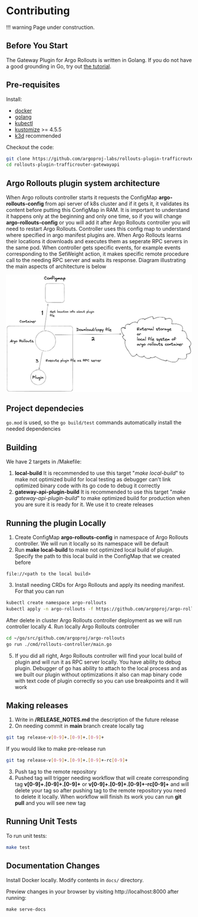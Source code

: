 # Contributing

!!! warning
    Page under construction.

## Before You Start
The Gateway Plugin for Argo Rollouts is written in Golang. If you do not have a good grounding in Go, try out [the tutorial](https://tour.golang.org/).

## Pre-requisites

Install:

* [docker](https://docs.docker.com/install/#supported-platforms)
* [golang](https://golang.org/)
* [kubectl](https://kubernetes.io/docs/tasks/tools/#kubectl)
* [kustomize](https://github.com/kubernetes-sigs/kustomize/releases) >= 4.5.5
* [k3d](https://k3d.io/) recommended


Checkout the code:

```bash
git clone https://github.com/argoproj-labs/rollouts-plugin-trafficrouter-gatewayapi.git
cd rollouts-plugin-trafficrouter-gatewayapi
```

## Argo Rollouts plugin system architecture

When Argo rollouts controller starts it requests the ConfigMap **argo-rollouts-config** from api server of k8s cluster and if it gets it, it validates its content before putting this ConfigMap in RAM. It is important to understand it happens only at the beginning and only one time, so if you will change **argo-rollouts-config** or you will add it after Argo Rollouts controller you will need to restart Argo Rollouts. Controller uses this config map to understand where specified in argo manifest plugins are. When Argo Rollouts learns their locations it downloads and executes them as seperate RPC servers in the same pod. When controller gets specific events, for example events corresponding to the SetWeight action, it makes specific remote procedure call to the needing RPC server and waits its response. Diagram illustrating the main aspects of architecture is below

![Argo rollouts plugin system architecture](./images/contributing/argo-rollouts-plugin-system-architecture.png)


## Project dependecies

`go.mod` is used, so the `go build/test` commands automatically install the needed dependencies

## Building

We have 2 targets in /Makefile:

1. **local-build** It is recommended to use this target "*make local-build*" to make not optimized build for local testing as debugger can't link optimized binary code with its go code to debug it correctly
2. **gateway-api-plugin-build** It is recommended to use this target "*make gateway-api-plugin-build*" to make optimized build for production when you are sure it is ready for it. We use it to create releases


## Running the plugin Locally

1. Create ConfigMap **argo-rollouts-config** in namespace of Argo Rollouts controller. We will run it locally so its namespace will be default
2. Run **make local-build** to make not optimized local build of plugin. Specify the path to this local build in the ConfigMap that we created before
```
file://<path to the local build>
```
3. Install needing CRDs for Argo Rollouts and apply its needing manifest. For that you can run
```bash
kubectl create namespace argo-rollouts
kubectl apply -n argo-rollouts -f https://github.com/argoproj/argo-rollouts/releases/latest/download/install.yaml
```
After delete in cluster Argo Rollouts controller deployment as we will run controller locally
4. Run locally Argo Rollouts controller
```bash
cd ~/go/src/github.com/argoproj/argo-rollouts
go run ./cmd/rollouts-controller/main.go
```
5. If you did all right, Argo Rollouts controller will find your local build of plugin and will run it as RPC server locally. You have ability to debug plugin. Debugger of go has ability to attach to the local process and as we built our plugin without optimizations it also can map binary code with text code of plugin correctly so you can use breakpoints and it will work

## Making releases

1. Write in **/RELEASE_NOTES.md** the description of the future release
2. On needing commit in **main** branch create locally tag
```bash
git tag release-v[0-9]+.[0-9]+.[0-9]+
```
If you would like to make pre-release run
```bash
git tag release-v[0-9]+.[0-9]+.[0-9]+-rc[0-9]+
```
3. Push tag to the remote repository
4. Pushed tag will trigger needing workflow that will create corresponding tag **v[0-9]+.[0-9]+.[0-9]+** or **v[0-9]+.[0-9]+.[0-9]+-rc[0-9]+** and will delete your tag so after pushing tag to the remote repository you need to delete it locally. When workflow will finish its work you can run **git pull** and you will see new tag

## Running Unit Tests

To run unit tests:
```bash
make test
```

<!-- ## Running E2E tests -->

<!-- The end-to-end tests need to run against a kubernetes cluster with the Argo Rollouts controller
running. The rollout controller can be started with the command:

```
make start-e2e
```

Start and prepare your cluster for e2e tests:

```
k3d cluster create
kubectl create ns argo-rollouts
kubectl apply -k manifests/crds
kubectl apply -f test/e2e/crds
```

Then run the e2e tests:

```
make test-e2e
```

To run a subset of e2e tests, you need to specify the suite with `-run`, and the specific test regex with `-testify.m`.

```
E2E_TEST_OPTIONS="-run 'TestCanarySuite' -testify.m 'TestCanaryScaleDownOnAbortNoTrafficRouting'" make test-e2e 
``` -->


## Documentation Changes

Install Docker locally.
Modify contents in `docs/` directory.

Preview changes in your browser by visiting http://localhost:8000 after running:

```shell
make serve-docs
```

<!-- To publish changes, run:

```shell
make release-docs
``` -->
